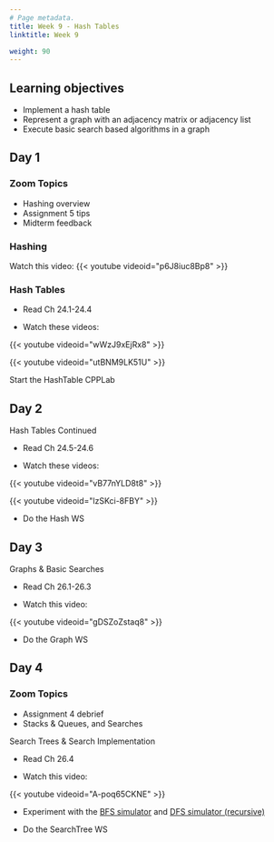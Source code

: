 ```yaml
---
# Page metadata.
title: Week 9 - Hash Tables
linktitle: Week 9

weight: 90
---
```


## Learning objectives

* Implement a hash table
* Represent a graph with an adjacency matrix or adjacency list
* Execute basic search based algorithms in a graph

## Day 1

### Zoom Topics

* Hashing overview
* Assignment 5 tips
* Midterm feedback

### Hashing

Watch this video:
{{< youtube videoid="p6J8iuc8Bp8" >}}

### Hash Tables

* Read Ch 24.1-24.4

* Watch these videos:

{{< youtube videoid="wWzJ9xEjRx8" >}}

{{< youtube videoid="utBNM9LK51U" >}}
  
Start the HashTable CPPLab

## Day 2

Hash Tables Continued

* Read Ch 24.5-24.6

* Watch these videos:

{{< youtube videoid="vB77nYLD8t8" >}}

{{< youtube videoid="lzSKci-8FBY" >}}

* Do the Hash WS

## Day 3

Graphs & Basic Searches

* Read Ch 26.1-26.3

* Watch this video:

{{< youtube videoid="gDSZoZstaq8" >}}

* Do the Graph WS

## Day 4

### Zoom Topics

* Assignment 4 debrief
* Stacks & Queues, and Searches

Search Trees & Search Implementation

* Read Ch 26.4

* Watch this video:

{{< youtube videoid="A-poq65CKNE" >}}

* Experiment with the [BFS simulator](http://computerscience.chemeketa.edu/UCSFDataStructures/BFS.html)
and [DFS simulator (recursive)](http://computerscience.chemeketa.edu/UCSFDataStructures/DFS.html)

* Do the SearchTree WS
